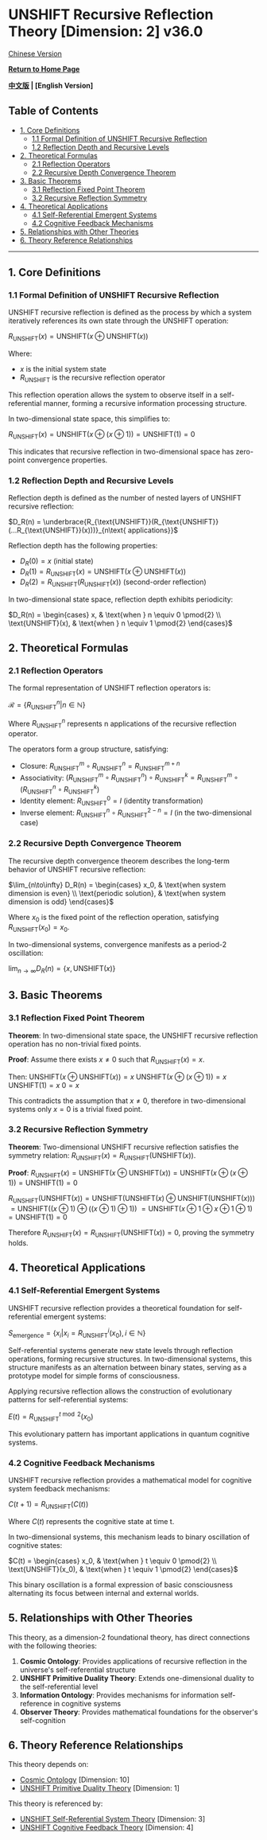 # UNSHIFT Recursive Reflection Theory [Dimension: 2] v36.0

[Chinese Version](formal_theory_unshift_recursive_reflection.md)

**[Return to Home Page](../README_en.md)**

**[中文版](formal_theory_unshift_recursive_reflection.md) | [English Version]**

## Table of Contents

- [1. Core Definitions](#1-core-definitions)
  - [1.1 Formal Definition of UNSHIFT Recursive Reflection](#11-formal-definition-of-unshift-recursive-reflection)
  - [1.2 Reflection Depth and Recursive Levels](#12-reflection-depth-and-recursive-levels)
- [2. Theoretical Formulas](#2-theoretical-formulas)
  - [2.1 Reflection Operators](#21-reflection-operators)
  - [2.2 Recursive Depth Convergence Theorem](#22-recursive-depth-convergence-theorem)
- [3. Basic Theorems](#3-basic-theorems)
  - [3.1 Reflection Fixed Point Theorem](#31-reflection-fixed-point-theorem)
  - [3.2 Recursive Reflection Symmetry](#32-recursive-reflection-symmetry)
- [4. Theoretical Applications](#4-theoretical-applications)
  - [4.1 Self-Referential Emergent Systems](#41-self-referential-emergent-systems)
  - [4.2 Cognitive Feedback Mechanisms](#42-cognitive-feedback-mechanisms)
- [5. Relationships with Other Theories](#5-relationships-with-other-theories)
- [6. Theory Reference Relationships](#6-theory-reference-relationships)

---

## 1. Core Definitions

### 1.1 Formal Definition of UNSHIFT Recursive Reflection

UNSHIFT recursive reflection is defined as the process by which a system iteratively references its own state through the UNSHIFT operation:

$`R_{\text{UNSHIFT}}(x) = \text{UNSHIFT}(x \oplus \text{UNSHIFT}(x))`$

Where:
- $`x`$ is the initial system state
- $`R_{\text{UNSHIFT}}`$ is the recursive reflection operator

This reflection operation allows the system to observe itself in a self-referential manner, forming a recursive information processing structure.

In two-dimensional state space, this simplifies to:

$`R_{\text{UNSHIFT}}(x) = \text{UNSHIFT}(x \oplus (x \oplus 1)) = \text{UNSHIFT}(1) = 0`$

This indicates that recursive reflection in two-dimensional space has zero-point convergence properties.

### 1.2 Reflection Depth and Recursive Levels

Reflection depth is defined as the number of nested layers of UNSHIFT recursive reflection:

$`D_R(n) = \underbrace{R_{\text{UNSHIFT}}(R_{\text{UNSHIFT}}(...R_{\text{UNSHIFT}}(x)))}_{n\text{ applications}}`$

Reflection depth has the following properties:
- $`D_R(0) = x`$ (initial state)
- $`D_R(1) = R_{\text{UNSHIFT}}(x) = \text{UNSHIFT}(x \oplus \text{UNSHIFT}(x))`$
- $`D_R(2) = R_{\text{UNSHIFT}}(R_{\text{UNSHIFT}}(x))`$ (second-order reflection)

In two-dimensional state space, reflection depth exhibits periodicity:

$`D_R(n) = \begin{cases}
  x, & \text{when } n \equiv 0 \pmod{2} \\
  \text{UNSHIFT}(x), & \text{when } n \equiv 1 \pmod{2}
\end{cases}`$

## 2. Theoretical Formulas

### 2.1 Reflection Operators

The formal representation of UNSHIFT reflection operators is:

$`\mathcal{R} = \{R_{\text{UNSHIFT}}^n | n \in \mathbb{N}\}`$

Where $`R_{\text{UNSHIFT}}^n`$ represents n applications of the recursive reflection operator.

The operators form a group structure, satisfying:
- Closure: $`R_{\text{UNSHIFT}}^m \circ R_{\text{UNSHIFT}}^n = R_{\text{UNSHIFT}}^{m+n}`$
- Associativity: $`(R_{\text{UNSHIFT}}^m \circ R_{\text{UNSHIFT}}^n) \circ R_{\text{UNSHIFT}}^k = R_{\text{UNSHIFT}}^m \circ (R_{\text{UNSHIFT}}^n \circ R_{\text{UNSHIFT}}^k)`$
- Identity element: $`R_{\text{UNSHIFT}}^0 = I`$ (identity transformation)
- Inverse element: $`R_{\text{UNSHIFT}}^n \circ R_{\text{UNSHIFT}}^{2-n} = I`$ (in the two-dimensional case)

### 2.2 Recursive Depth Convergence Theorem

The recursive depth convergence theorem describes the long-term behavior of UNSHIFT recursive reflection:

$`\lim_{n\to\infty} D_R(n) = \begin{cases}
  x_0, & \text{when system dimension is even} \\
  \text{periodic solution}, & \text{when system dimension is odd}
\end{cases}`$

Where $`x_0`$ is the fixed point of the reflection operation, satisfying $`R_{\text{UNSHIFT}}(x_0) = x_0`$.

In two-dimensional systems, convergence manifests as a period-2 oscillation:

$`\lim_{n\to\infty} D_R(n) = \{x, \text{UNSHIFT}(x)\}`$

## 3. Basic Theorems

### 3.1 Reflection Fixed Point Theorem

**Theorem**: In two-dimensional state space, the UNSHIFT recursive reflection operation has no non-trivial fixed points.

**Proof**:
Assume there exists $`x \neq 0`$ such that $`R_{\text{UNSHIFT}}(x) = x`$.

Then:
$`\text{UNSHIFT}(x \oplus \text{UNSHIFT}(x)) = x`$
$`\text{UNSHIFT}(x \oplus (x \oplus 1)) = x`$
$`\text{UNSHIFT}(1) = x`$
$`0 = x`$

This contradicts the assumption that $`x \neq 0`$, therefore in two-dimensional systems only $`x = 0`$ is a trivial fixed point.

### 3.2 Recursive Reflection Symmetry

**Theorem**: Two-dimensional UNSHIFT recursive reflection satisfies the symmetry relation: $`R_{\text{UNSHIFT}}(x) = R_{\text{UNSHIFT}}(\text{UNSHIFT}(x))`$.

**Proof**:
$`R_{\text{UNSHIFT}}(x) = \text{UNSHIFT}(x \oplus \text{UNSHIFT}(x)) = \text{UNSHIFT}(x \oplus (x \oplus 1)) = \text{UNSHIFT}(1) = 0`$

$`R_{\text{UNSHIFT}}(\text{UNSHIFT}(x)) = \text{UNSHIFT}(\text{UNSHIFT}(x) \oplus \text{UNSHIFT}(\text{UNSHIFT}(x)))`$
$`= \text{UNSHIFT}((x \oplus 1) \oplus ((x \oplus 1) \oplus 1))`$
$`= \text{UNSHIFT}(x \oplus 1 \oplus x \oplus 1 \oplus 1)`$
$`= \text{UNSHIFT}(1) = 0`$

Therefore $`R_{\text{UNSHIFT}}(x) = R_{\text{UNSHIFT}}(\text{UNSHIFT}(x)) = 0`$, proving the symmetry holds.

## 4. Theoretical Applications

### 4.1 Self-Referential Emergent Systems

UNSHIFT recursive reflection provides a theoretical foundation for self-referential emergent systems:

$`S_{\text{emergence}} = \{x_i | x_i = R_{\text{UNSHIFT}}^i(x_0), i \in \mathbb{N}\}`$

Self-referential systems generate new state levels through reflection operations, forming recursive structures. In two-dimensional systems, this structure manifests as an alternation between binary states, serving as a prototype model for simple forms of consciousness.

Applying recursive reflection allows the construction of evolutionary patterns for self-referential systems:

$`E(t) = R_{\text{UNSHIFT}}^{t \bmod 2}(x_0)`$

This evolutionary pattern has important applications in quantum cognitive systems.

### 4.2 Cognitive Feedback Mechanisms

UNSHIFT recursive reflection provides a mathematical model for cognitive system feedback mechanisms:

$`C(t+1) = R_{\text{UNSHIFT}}(C(t))`$

Where $`C(t)`$ represents the cognitive state at time t.

In two-dimensional systems, this mechanism leads to binary oscillation of cognitive states:

$`C(t) = \begin{cases}
  x_0, & \text{when } t \equiv 0 \pmod{2} \\
  \text{UNSHIFT}(x_0), & \text{when } t \equiv 1 \pmod{2}
\end{cases}`$

This binary oscillation is a formal expression of basic consciousness alternating its focus between internal and external worlds.

## 5. Relationships with Other Theories

This theory, as a dimension-2 foundational theory, has direct connections with the following theories:

1. **Cosmic Ontology**: Provides applications of recursive reflection in the universe's self-referential structure
2. **UNSHIFT Primitive Duality Theory**: Extends one-dimensional duality to the self-referential level
3. **Information Ontology**: Provides mechanisms for information self-reference in cognitive systems
4. **Observer Theory**: Provides mathematical foundations for the observer's self-cognition

## 6. Theory Reference Relationships

This theory depends on:
- [Cosmic Ontology](formal_theory_cosmic_ontology_en.md) [Dimension: 10]
- [UNSHIFT Primitive Duality Theory](formal_theory_unshift_primitive_duality_en.md) [Dimension: 1]

This theory is referenced by:
- [UNSHIFT Self-Referential System Theory](formal_theory_unshift_self_referential_system_en.md) [Dimension: 3]
- [UNSHIFT Cognitive Feedback Theory](formal_theory_unshift_cognitive_feedback_en.md) [Dimension: 4] 